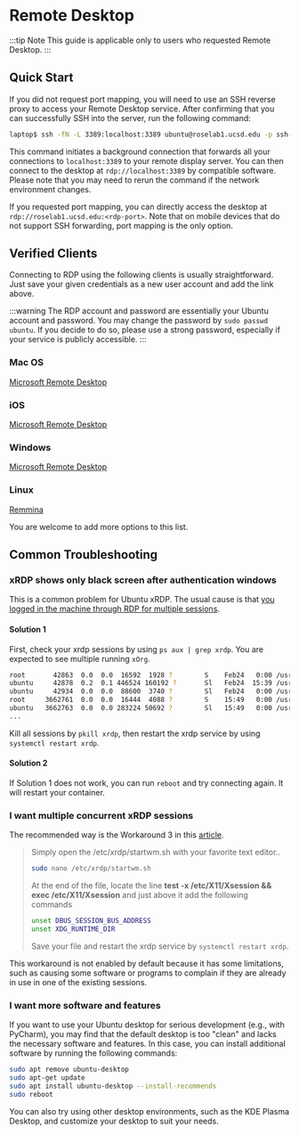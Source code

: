 # Remote Desktop

:::tip Note
This guide is applicable only to users who requested Remote Desktop.
:::

## Quick Start

If you did not request port mapping, you will need to use an SSH reverse proxy to access your Remote Desktop service. After confirming that you can successfully SSH into the server, run the following command:

```bash
laptop$ ssh -fN -L 3389:localhost:3389 ubuntu@roselab1.ucsd.edu -p ssh-port -i path/to/keyfile
```

This command initiates a background connection that forwards all your connections to `localhost:3389` to your remote display server. You can then connect to the desktop at `rdp://localhost:3389` by compatible software. Please note that you may need to rerun the command if the network environment changes.

If you requested port mapping, you can directly access the desktop at `rdp://roselab1.ucsd.edu:<rdp-port>`. Note that on mobile devices that do not support SSH forwarding, port mapping is the only option.

## Verified Clients

Connecting to RDP using the following clients is usually straightforward. Just save your given credentials as a new user account and add the link above.

:::warning
The RDP account and password are essentially your Ubuntu account and password. You may change the password by `sudo passwd ubuntu`. If you decide to do so, please use a strong password, especially if your service is publicly accessible.
:::

### Mac OS

[Microsoft Remote Desktop](https://apps.apple.com/us/app/microsoft-remote-desktop/id1295203466?mt=12)

### iOS

[Microsoft Remote Desktop](https://apps.apple.com/us/app/remote-desktop-mobile/id714464092)

### Windows

[Microsoft Remote Desktop](https://apps.microsoft.com/store/detail/microsoft-remote-desktop/9WZDNCRFJ3PS?hl=en-us&gl=us&rtc=1)

### Linux

[Remmina](https://ubuntu.com/tutorials/access-remote-desktop#1-overview) 

You are welcome to add more options to this list.

## Common Troubleshooting

### xRDP shows only black screen after authentication windows

This is a common problem for Ubuntu xRDP. The usual cause is that [you logged in the machine through RDP for multiple sessions](https://c-nergy.be/blog/?p=16682). 

#### Solution 1

First, check your xrdp sessions by using `ps aux | grep xrdp`. You are expected to see multiple running `xOrg`.

```bash
root       42863  0.0  0.0  16592  1928 ?        S    Feb24   0:00 /usr/sbin/xrdp-sesman
ubuntu     42878  0.2  0.1 446524 160192 ?       Sl   Feb24  15:39 /usr/lib/xorg/Xorg :10 -auth .Xauthority -config xrdp/xorg.conf -noreset -nolisten tcp -logfile .xorgxrdp.%s.log
ubuntu     42934  0.0  0.0  88600  3740 ?        Sl   Feb24   0:00 /usr/sbin/xrdp-chansrv
root     3662761  0.0  0.0  16444  4088 ?        S    15:49   0:00 /usr/sbin/xrdp-sesman
ubuntu   3662763  0.0  0.0 283224 50692 ?        Sl   15:49   0:00 /usr/lib/xorg/Xorg :11 -auth .Xauthority -config xrdp/xorg.conf -noreset -nolisten tcp -logfile .xorgxrdp.%s.log
...
```
Kill all sessions by `pkill xrdp`, then restart the xrdp service by using `systemctl restart xrdp`.

#### Solution 2

If Solution 1 does not work, you can run `reboot` and try connecting again. It will restart your container.

### I want multiple concurrent xRDP sessions

The recommended way is the Workaround 3 in this [article](https://c-nergy.be/blog/?p=16698).

> Simply open the /etc/xrdp/startwm.sh with your favorite text editor..
>
> ```bash
> sudo nano /etc/xrdp/startwm.sh
> ```
>
> At the end of the file, locate the line **test -x /etc/X11/Xsession && exec /etc/X11/Xsession** and just above it add the following commands
>
> ```bash
> unset DBUS_SESSION_BUS_ADDRESS
> unset XDG_RUNTIME_DIR
> ```
>
> Save your file and restart the xrdp service by `systemctl restart xrdp`.

This workaround is not enabled by default because it has some limitations, such as causing some software or programs to complain if they are already in use in one of the existing sessions.

### I want more software and features

If you want to use your Ubuntu desktop for serious development (e.g., with PyCharm), you may find that the default desktop is too "clean" and lacks the necessary software and features. In this case, you can install additional software by running the following commands:

```bash
sudo apt remove ubuntu-desktop
sudo apt-get update
sudo apt install ubuntu-desktop --install-recommends
sudo reboot
```

You can also try using other desktop environments, such as the KDE Plasma Desktop, and customize your desktop to suit your needs.


